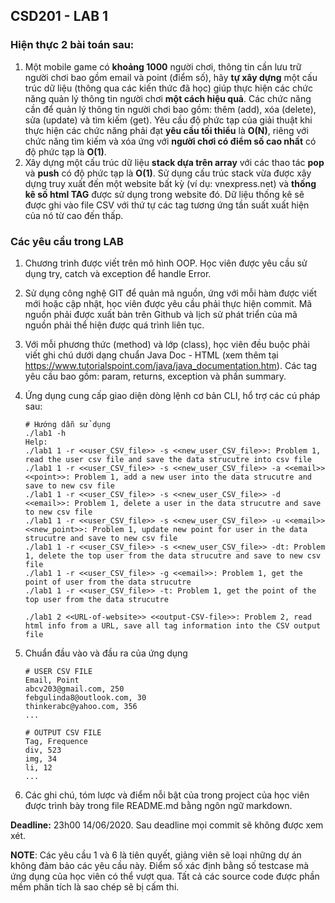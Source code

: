 ## CSD201 - LAB 1

### Hiện thực 2 bài toán sau:

1. Một mobile game có **khoảng 1000** người chơi, thông tin cần lưu trữ người chơi bao gồm email và point (điểm số), hãy **tự xây dựng** một cấu trúc dữ liệu (thông qua các kiến thức đã học) giúp thực hiện các chức năng quản lý thông tin người chơi **một cách hiệu quả**. Các chức năng cần để quản lý thông tin người chơi bao gồm: thêm (add), xóa (delete), sửa (update) và tìm kiếm (get). Yêu cầu độ phức tạp của giải thuật khi thực hiện các chức năng phải đạt **yêu cầu tối thiểu** là **O(N)**, riêng với chức năng tìm kiếm và xóa ứng với **người chơi có điểm số cao nhất** có độ phức tạp là **O(1)**.
2. Xây dựng một cấu trúc dữ liệu **stack dựa trên array** với các thao tác **pop** và **push** có độ phức tạp là **O(1)**. Sử dụng cấu trúc stack vừa được xây dựng truy xuất đến một website bất kỳ (ví dụ: vnexpress.net) và **thống kê số html TAG** được sử dụng trong website đó. Dữ liệu thống kê sẽ được ghi vào file CSV với thứ tự các tag tương ứng tần suất xuất hiện của nó từ cao đến thấp.

### Các yêu cầu trong LAB

1. Chương trình được viết trên mô hình OOP. Học viên được yêu cầu sử dụng try, catch và exception để handle Error. 

2. Sử dụng công nghệ GIT để quản mã nguồn, ứng với mỗi hàm được viết mới hoặc cập nhật, học viên được yêu cầu phải thực hiện commit. Mã nguồn phải được xuất bản trên Github và lịch sử phát triển của mã nguồn phải thể hiện được quá trình liên tục.

3. Với mỗi phương thức (method) và lớp (class), học viên đều buộc phải viết ghi chú dưới dạng chuẩn Java Doc - HTML (xem thêm tại https://www.tutorialspoint.com/java/java_documentation.htm). Các tag yêu cầu bao gồm: param, returns, exception và phần summary.

4. Ứng dụng cung cấp giao diện dòng lệnh cơ bản CLI, hổ trợ các cú pháp sau:
   ```
   # Hướng dẫn sử dụng
   ./lab1 -h
   Help: 
   ./lab1 1 -r <<user_CSV_file>> -s <<new_user_CSV_file>>: Problem 1, read the user csv file and save the data strucutre into csv file
   ./lab1 1 -r <<user_CSV_file>> -s <<new_user_CSV_file>> -a <<email>> <<point>>: Problem 1, add a new user into the data strucutre and save to new csv file
   ./lab1 1 -r <<user_CSV_file>> -s <<new_user_CSV_file>> -d <<email>>: Problem 1, delete a user in the data strucutre and save to new csv file
   ./lab1 1 -r <<user_CSV_file>> -s <<new_user_CSV_file>> -u <<email>> <<new_point>>: Problem 1, update new point for user in the data strucutre and save to new csv file
   ./lab1 1 -r <<user_CSV_file>> -s <<new_user_CSV_file>> -dt: Problem 1, delete the top user from the data strucutre and save to new csv file
   ./lab1 1 -r <<user_CSV_file>> -g <<email>>: Problem 1, get the point of user from the data strucutre
   ./lab1 1 -r <<user_CSV_file>> -t: Problem 1, get the point of the top user from the data strucutre

   ./lab1 2 <<URL-of-website>> <<output-CSV-file>>: Problem 2, read html info from a URL, save all tag information into the CSV output file
   ```
5. Chuẩn đầu vào và đầu ra của ứng dụng
   
   ```
   # USER CSV FILE
   Email, Point
   abcv203@gmail.com, 250
   febgulinda8@outlook.com, 30
   thinkerabc@yahoo.com, 356
   ...

   # OUTPUT CSV FILE
   Tag, Frequence
   div, 523
   img, 34
   li, 12
   ...
   ```
6. Các ghi chú, tóm lược và  điểm nỗi bật của trong project của học viên được trình bày trong file README.md bằng ngôn ngữ markdown.

**Deadline:** 23h00 14/06/2020. Sau deadline mọi commit sẽ không được xem xét. 

**NOTE**: Các yêu cầu 1 và 6 là tiên quyết, giảng viên sẽ loại những dự án không đảm bảo các yêu cầu này. Điểm số xác định bằng số testcase mà ứng dụng của học viên có thể vượt qua. Tất cả các source code được phần mềm phân tích là sao chép sẽ bị cấm thi. 
